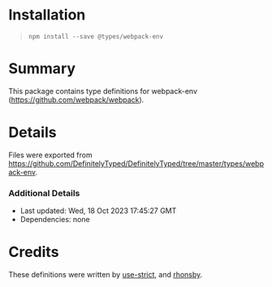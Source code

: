# Installation
> `npm install --save @types/webpack-env`

# Summary
This package contains type definitions for webpack-env (https://github.com/webpack/webpack).

# Details
Files were exported from https://github.com/DefinitelyTyped/DefinitelyTyped/tree/master/types/webpack-env.

### Additional Details
 * Last updated: Wed, 18 Oct 2023 17:45:27 GMT
 * Dependencies: none

# Credits
These definitions were written by [use-strict](https://github.com/use-strict), and [rhonsby](https://github.com/rhonsby).
